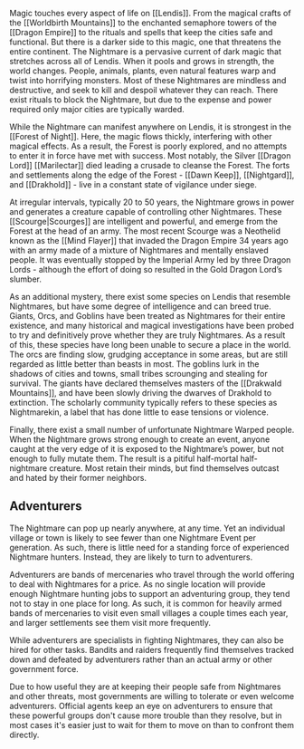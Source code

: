 Magic touches every aspect of life on [[Lendis]]. From the magical crafts of the [[Worldbirth Mountains]] to the enchanted semaphore towers of the [[Dragon Empire]] to the rituals and spells that keep the cities safe and functional. But there is a darker side to this magic, one that threatens the entire continent. The Nightmare is a pervasive current of dark magic that stretches across all of Lendis. When it pools and grows in strength, the world changes. People, animals, plants, even natural features warp and twist into horrifying monsters. Most of these Nightmares are mindless and destructive, and seek to kill and despoil whatever they can reach. There exist rituals to block the Nightmare, but due to the expense and power required only major cities are typically warded.

While the Nightmare can manifest anywhere on Lendis, it is strongest in the [[Forest of Night]]. Here, the magic flows thickly, interfering with other magical effects. As a result, the Forest is poorly explored, and no attempts to enter it in force have met with success. Most notably, the Silver [[Dragon Lord]] [[Marilectar]] died leading a crusade to cleanse the Forest. The forts and settlements along the edge of the Forest - [[Dawn Keep]], [[Nightgard]], and [[Drakhold]] - live in a constant state of vigilance under siege.

At irregular intervals, typically 20 to 50 years, the Nightmare grows in power and generates a creature capable of controlling other Nightmares. These [[Scourge|Scourges]] are intelligent and powerful, and emerge from the Forest at the head of an army. The most recent Scourge was a Neothelid known as the [[Mind Flayer]] that invaded the Dragon Empire 34 years ago with an army made of a mixture of Nightmares and mentally enslaved people. It was eventually stopped by the Imperial Army led by three Dragon Lords - although the effort of doing so resulted in the Gold Dragon Lord’s slumber.

As an additional mystery, there exist some species on Lendis that resemble Nightmares, but have some degree of intelligence and can breed true. Giants, Orcs, and Goblins have been treated as Nightmares for their entire existence, and many historical and magical investigations have been probed to try and definitively prove whether they are truly Nightmares. As a result of this, these species have long been unable to secure a place in the world. The orcs are finding slow, grudging acceptance in some areas, but are still regarded as little better than beasts in most. The goblins lurk in the shadows of cities and towns, small tribes scrounging and stealing for survival. The giants have declared themselves masters of the [[Drakwald Mountains]], and have been slowly driving the dwarves of Drakhold to extinction. The scholarly community typically refers to these species as Nightmarekin, a label that has done little to ease tensions or violence.

Finally, there exist a small number of unfortunate Nightmare Warped people. When the Nightmare grows strong enough to create an event, anyone caught at the very edge of it is exposed to the Nightmare’s power, but not enough to fully mutate them. The result is a pitiful half-mortal half-nightmare creature. Most retain their minds, but find themselves outcast and hated by their former neighbors.

## Adventurers

The Nightmare can pop up nearly anywhere, at any time. Yet an individual village or town is likely to see fewer than one Nightmare Event per generation. As such, there is little need for a standing force of experienced Nightmare hunters. Instead, they are likely to turn to adventurers.

Adventurers are bands of mercenaries who travel through the world offering to deal with Nightmares for a price. As no single location will provide enough Nightmare hunting jobs to support an adventuring group, they tend not to stay in one place for long. As such, it is common for heavily armed bands of mercenaries to visit even small villages a couple times each year, and larger settlements see them visit more frequently.

While adventurers are specialists in fighting Nightmares, they can also be hired for other tasks. Bandits and raiders frequently find themselves tracked down and defeated by adventurers rather than an actual army or other government force.

Due to how useful they are at keeping their people safe from Nightmares and other threats, most governments are willing to tolerate or even welcome adventurers. Official agents keep an eye on adventurers to ensure that these powerful groups don't cause more trouble than they resolve, but in most cases it's easier just to wait for them to move on than to confront them directly.